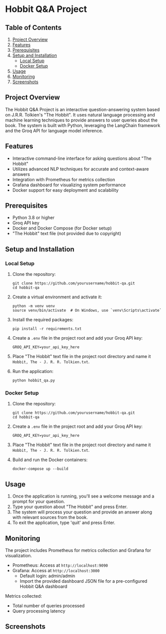 # Hobbit Q&A Project

## Table of Contents

1. [Project Overview](#project-overview)
2. [Features](#features)
3. [Prerequisites](#prerequisites)
4. [Setup and Installation](#setup-and-installation)
   - [Local Setup](#local-setup)
   - [Docker Setup](#docker-setup)
5. [Usage](#usage)
6. [Monitoring](#monitoring)
7. [Screenshots](#screenshots)

## Project Overview

The Hobbit Q&A Project is an interactive question-answering system based on J.R.R. Tolkien's "The Hobbit". It uses natural language processing and machine learning techniques to provide answers to user queries about the book. The system is built with Python, leveraging the LangChain framework and the Groq API for language model inference.

## Features

- Interactive command-line interface for asking questions about "The Hobbit"
- Utilizes advanced NLP techniques for accurate and context-aware answers
- Integration with Prometheus for metrics collection
- Grafana dashboard for visualizing system performance
- Docker support for easy deployment and scalability

## Prerequisites

- Python 3.8 or higher
- Groq API key
- Docker and Docker Compose (for Docker setup)
- "The Hobbit" text file (not provided due to copyright)

## Setup and Installation

### Local Setup

1. Clone the repository:

   ```
   git clone https://github.com/yourusername/hobbit-qa.git
   cd hobbit-qa
   ```
2. Create a virtual environment and activate it:

   ```
   python -m venv venv
   source venv/bin/activate  # On Windows, use `venv\Scripts\activate`
   ```
3. Install the required packages:

   ```
   pip install -r requirements.txt
   ```
4. Create a `.env` file in the project root and add your Groq API key:

   ```
   GROQ_API_KEY=your_api_key_here
   ```
5. Place "The Hobbit" text file in the project root directory and name it `Hobbit, The - J. R. R. Tolkien.txt`.
6. Run the application:

   ```
   python hobbit_qa.py
   ```

### Docker Setup

1. Clone the repository:

   ```
   git clone https://github.com/yourusername/hobbit-qa.git
   cd hobbit-qa
   ```
2. Create a `.env` file in the project root and add your Groq API key:

   ```
   GROQ_API_KEY=your_api_key_here
   ```
3. Place "The Hobbit" text file in the project root directory and name it `Hobbit, The - J. R. R. Tolkien.txt`.
4. Build and run the Docker containers:

   ```
   docker-compose up --build
   ```

## Usage

1. Once the application is running, you'll see a welcome message and a prompt for your question.
2. Type your question about "The Hobbit" and press Enter.
3. The system will process your question and provide an answer along with relevant sources from the book.
4. To exit the application, type 'quit' and press Enter.

## Monitoring

The project includes Prometheus for metrics collection and Grafana for visualization.

- Prometheus: Access at `http://localhost:9090`
- Grafana: Access at `http://localhost:3000`
  - Default login: admin/admin
  - Import the provided dashboard JSON file for a pre-configured Hobbit Q&A dashboard

Metrics collected:

- Total number of queries processed
- Query processing latency

## Screenshots
